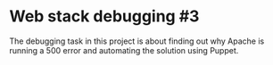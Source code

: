# Web stack debugging #3
The debugging task in this project is about finding out why Apache is
running a 500 error and automating the solution using Puppet.
